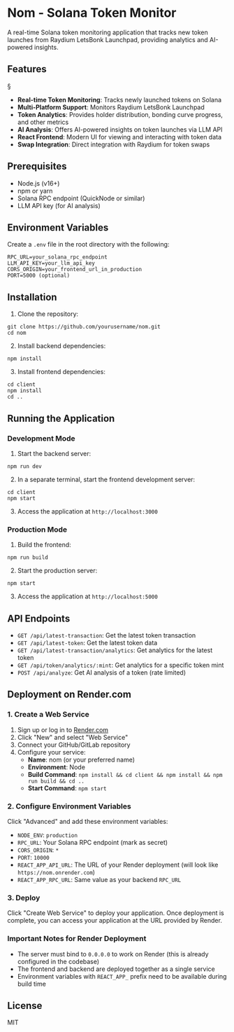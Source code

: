 # Nom - Solana Token Monitor

A real-time Solana token monitoring application that tracks new token launches from Raydium LetsBonk Launchpad, providing analytics and AI-powered insights.

## Features
§
- **Real-time Token Monitoring**: Tracks newly launched tokens on Solana
- **Multi-Platform Support**: Monitors Raydium LetsBonk Launchpad
- **Token Analytics**: Provides holder distribution, bonding curve progress, and other metrics
- **AI Analysis**: Offers AI-powered insights on token launches via LLM API
- **React Frontend**: Modern UI for viewing and interacting with token data
- **Swap Integration**: Direct integration with Raydium for token swaps

## Prerequisites

- Node.js (v16+)
- npm or yarn
- Solana RPC endpoint (QuickNode or similar)
- LLM API key (for AI analysis)

## Environment Variables

Create a `.env` file in the root directory with the following:

```
RPC_URL=your_solana_rpc_endpoint
LLM_API_KEY=your_llm_api_key
CORS_ORIGIN=your_frontend_url_in_production
PORT=5000 (optional)
```

## Installation

1. Clone the repository:
```
git clone https://github.com/yourusername/nom.git
cd nom
```

2. Install backend dependencies:
```
npm install
```

3. Install frontend dependencies:
```
cd client
npm install
cd ..
```

## Running the Application

### Development Mode

1. Start the backend server:
```
npm run dev
```

2. In a separate terminal, start the frontend development server:
```
cd client
npm start
```

3. Access the application at `http://localhost:3000`

### Production Mode

1. Build the frontend:
```
npm run build
```

2. Start the production server:
```
npm start
```

3. Access the application at `http://localhost:5000`

## API Endpoints

- `GET /api/latest-transaction`: Get the latest token transaction
- `GET /api/latest-token`: Get the latest token data
- `GET /api/latest-transaction/analytics`: Get analytics for the latest token
- `GET /api/token/analytics/:mint`: Get analytics for a specific token mint
- `POST /api/analyze`: Get AI analysis of a token (rate limited)

## Deployment on Render.com

### 1. Create a Web Service

1. Sign up or log in to [Render.com](https://render.com)
2. Click "New" and select "Web Service"
3. Connect your GitHub/GitLab repository
4. Configure your service:
   - **Name**: nom (or your preferred name)
   - **Environment**: Node
   - **Build Command**: `npm install && cd client && npm install && npm run build && cd ..`
   - **Start Command**: `npm start`

### 2. Configure Environment Variables

Click "Advanced" and add these environment variables:

- `NODE_ENV`: `production`
- `RPC_URL`: Your Solana RPC endpoint (mark as secret)
- `CORS_ORIGIN`: `*`
- `PORT`: `10000`
- `REACT_APP_API_URL`: The URL of your Render deployment (will look like `https://nom.onrender.com`)
- `REACT_APP_RPC_URL`: Same value as your backend `RPC_URL`

### 3. Deploy

Click "Create Web Service" to deploy your application. Once deployment is complete, you can access your application at the URL provided by Render.

### Important Notes for Render Deployment

- The server must bind to `0.0.0.0` to work on Render (this is already configured in the codebase)
- The frontend and backend are deployed together as a single service
- Environment variables with `REACT_APP_` prefix need to be available during build time

## License

MIT